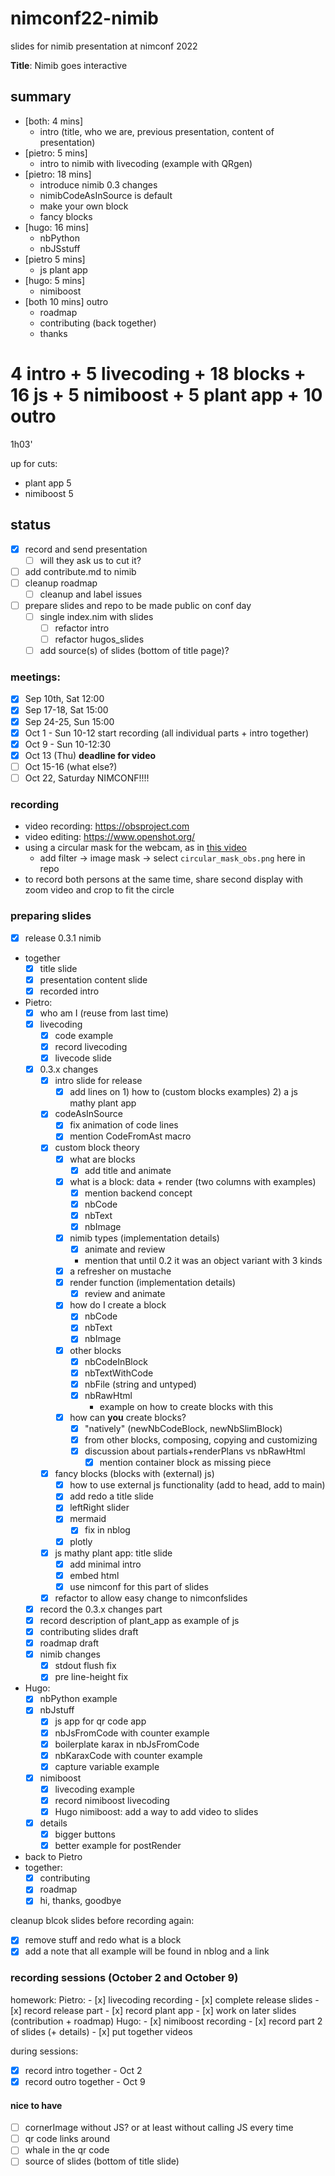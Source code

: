 # nimconf22-nimib

slides for nimib presentation at nimconf 2022

**Title**: Nimib goes interactive

## summary

- [both: 4 mins]
  - intro (title, who we are, previous presentation, content of presentation)
- [pietro: 5 mins]
  - intro to nimib with livecoding (example with QRgen)
- [pietro: 18 mins]
  - introduce nimib 0.3 changes
  - nimibCodeAsInSource is default
  - make your own block
  - fancy blocks
- [hugo: 16 mins]
  - nbPython
  - nbJSstuff
- [pietro 5 mins]
  - js plant app
- [hugo: 5 mins]
  - nimiboost
- [both 10 mins] outro
  - roadmap
  - contributing (back together)
  - thanks 

 4 intro +
 5 livecoding + 
18 blocks +
16 js +
 5 nimiboost +
 5 plant app +
10 outro
 =
1h03'

up for cuts:
- plant app 5
- nimiboost 5

## status

- [x] record and send presentation
  - [ ] will they ask us to cut it?
- [ ] add contribute.md to nimib
- [ ] cleanup roadmap
  - [ ] cleanup and label issues
- [ ] prepare slides and repo to be made public on conf day
  - [ ] single index.nim with slides
    - [ ] refactor intro
    - [ ] refactor hugos_slides
  - [ ] add source(s) of slides (bottom of title page)?

### meetings:

- [x] Sep 10th, Sat 12:00
- [x] Sep 17-18, Sat 15:00
- [x] Sep 24-25, Sun 15:00
- [x] Oct 1 - Sun 10-12 start recording (all individual parts + intro together)
- [x] Oct 9 - Sun 10-12:30
- [x] Oct 13 (Thu) **deadline for video**
- [ ] Oct 15-16 (what else?)
- [ ] Oct 22, Saturday NIMCONF!!!!

### recording

* video recording: https://obsproject.com
* video editing: https://www.openshot.org/
* using a circular mask for the webcam, as in [this video](https://www.youtube.com/watch?v=4i5rTa7m9Uo)
  - add filter -> image mask -> select `circular_mask_obs.png` here in repo
* to record both persons at the same time, share second display with zoom video and crop to fit the circle

### preparing slides

- [x] release 0.3.1 nimib
- together
  - [x] title slide
  - [x] presentation content slide
  - [x] recorded intro
- Pietro:
  - [x] who am I (reuse from last time)
  - [x] livecoding
    - [x] code example
    - [x] record livecoding
    - [x] livecode slide
  - [x] 0.3.x changes
    - [x] intro slide for release
      - [x] add lines on 1) how to (custom blocks examples) 2) a js mathy plant app
    - [x] codeAsInSource
      - [x] fix animation of code lines
      - [x] mention CodeFromAst macro
    - [x] custom block theory
      - [x] what are blocks
        - [x] add title and animate
      - [x] what is a block: data + render (two columns with examples)
        - [x] mention backend concept
        - [x] nbCode
        - [x] nbText
        - [x] nbImage
      - [x] nimib types (implementation details)
        - [x] animate and review
        - mention that until 0.2 it was an object variant with 3 kinds
      - [x] a refresher on mustache
      - [x] render function (implementation details)
        - [x] review and animate
      - [x] how do I create a block
        - [x] nbCode
        - [x] nbText
        - [x] nbImage
      - [x] other blocks
        - [x] nbCodeInBlock
        - [x] nbTextWithCode
        - [x] nbFile (string and untyped)
        - [x] nbRawHtml
          - example on how to create blocks with this
      - [x] how can **you** create blocks?
        - [x] "natively" (newNbCodeBlock, newNbSlimBlock)
        - [x] from other blocks, composing, copying and customizing
        - [x] discussion about partials+renderPlans vs nbRawHtml
          - [x] mention container block as missing piece
    - [x] fancy blocks (blocks with (external) js)
      - [x] how to use external js functionality (add to head, add to main)
      - [x] add redo a title slide
      - [x] leftRight slider      
      - [x] mermaid
        - [x] fix in nblog
      - [x] plotly
    - [x] js mathy plant app: title slide
      - [x] add minimal intro
      - [x] embed html
      - [x] use nimconf for this part of slides
    - [x] refactor to allow easy change to nimconfslides
  - [x] record the 0.3.x changes part
  - [x] record description of plant_app as example of js
  - [x] contributing slides draft
  - [x] roadmap draft
  - [x] nimib changes
    - [x] stdout flush fix
    - [x] pre line-height fix
- Hugo:
  - [x] nbPython example
  - [x] nbJstuff
    - [x] js app for qr code app
    - [x] nbJsFromCode with counter example
    - [x] boilerplate karax in nbJsFromCode
    - [x] nbKaraxCode with counter example
    - [x] capture variable example
  - [x] nimiboost
    - [x] livecoding example
    - [x] record nimiboost livecoding
    - [x] Hugo nimiboost: add a way to add video to slides
  - [x] details
    - [x] bigger buttons
    - [x] better example for postRender
- back to Pietro
- together:
  - [x] contributing
  - [x] roadmap
  - [x] hi, thanks, goodbye

cleanup blcok slides before recording again:
- [x] remove stuff and redo what is a block
- [x] add a note that all example will be found in nblog and a link

### recording sessions (October 2 and October 9)

homework:
  Pietro:
    - [x] livecoding recording
    - [x] complete release slides
    - [x] record release part
    - [x] record plant app
    - [x] work on later slides (contribution + roadmap)
  Hugo:
    - [x] nimiboost recording
    - [x] record part 2 of slides (+ details)
    - [x] put together videos

during sessions:
  - [x] record intro together - Oct 2
  - [x] record outro together - Oct 9

#### nice to have

- [ ] cornerImage without JS? or at least without calling JS every time
- [ ] qr code links around
- [ ] whale in the qr code
- [ ] source of slides (bottom of title slide)
